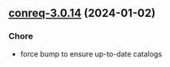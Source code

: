 

## [conreq-3.0.14](https://github.com/truecharts/charts/compare/conreq-3.0.13...conreq-3.0.14) (2024-01-02)

### Chore



- force bump to ensure up-to-date catalogs